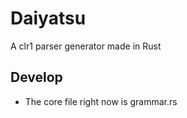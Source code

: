 # Daiyatsu
A clr1 parser generator made in Rust

## Develop

- The core file right now is grammar.rs
